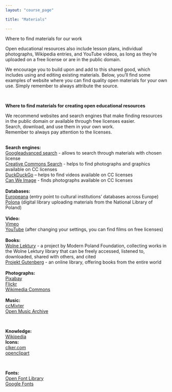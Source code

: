 ```yaml
---
layout: "course_page"

title: "Materials"

---
```


<div class="text-center screen-title">
Where to find materials for our work
</div>

<div class="screen-content">
  <p>
  Open educational resources also include lesson plans, individual photographs, Wikipedia entries, and YouTube videos, as long as they’re uploaded on a free license or are in the public domain.
  </p>
  
  <p>
We encourage you to build upon and add to this shared good, which includes using and editing existing materials. Below, you’ll find some examples of website where you can find quality open materials for your own use. Simply remember to always attribute the source.

  </p>
  
&nbsp;
<p>
  <strong>Where to find materials for creating open educational resources</strong>
</p>
<p>
  We recommend websites and search engines that make finding resources in the public domain or available through free licenses easier. <br/>
Search, download, and use them in your own work. <br/>  
 Remember to always pay attention to the licenses. <br/>
</p>
&nbsp;  


<div class="row">
  <div class="col-md-2">
   <img src="{{ site.baseurl }}/img/zasoby_ikona1.png" alt=""/>          
  </div>   
  <div class="col-md-10">
    <strong>Search engines:</strong><br/>
    <a class="content-link" target="_blank" href="https://www.google.com/advanced_search">Googleadvanced search</a> - allows to search through materials with chosen license <br/>
	 <a class="content-link" target="_blank" href="https://ccsearch.creativecommons.org/">Creative Commons Search</a> - helps to find photographs and graphics available on CC licenses <br/>
	 <a class="content-link" target="_blank" href="https://duckduckgo.com">DuckDuckGo</a> – helps to find videos available on CC licenses <br/>
	  <a class="content-link" target="_blank" href="https://canweimage.com/">Can We Image</a> - finds photographs available on CC licenses
  </div>             
</div>
   &nbsp;  
<div class="row">
  <div class="col-md-2">
   <img src="{{ site.baseurl }}/img/zasoby_ikona2.png" alt=""/>          
  </div>   
  <div class="col-md-10">
    <strong>Databases:</strong><br/>
    <a class="content-link" target="_blank" href="https://www.europeana.eu">Europeana</a> (entry point to cultural institutions’ databases across Europe)<br/>
	 <a class="content-link" target="_blank" href="https://polona.pl/en/">Polona</a> (digital library uploading materials from the National Library of Poland)
  </div>             
</div>    
   &nbsp;  
<div class="row">
  <div class="col-md-2">
   <img src="{{ site.baseurl }}/img/zasoby_ikona3.png" alt=""/>          
  </div>   
  <div class="col-md-10">
    <strong>Video:</strong><br/>
	 <a class="content-link" target="_blank" href="https://vimeo.com/">Vimeo</a><br/>
	 <a class="content-link" target="_blank" href="https://polona.pl/">YouTube</a> (after changing your settings, you can find films on free licenses)
  </div>             
</div>    
 &nbsp;
<div class="row">
  <div class="col-md-2">
   <img src="{{ site.baseurl }}/img/zasoby_ikona4.png" alt=""/>          
  </div>   
  <div class="col-md-10">
    <strong>Books:</strong><br/>
    <a class="content-link" target="_blank" href="https://wolnelektury.pl/">Wolne Lektury</a> -  a project by Modern Poland Foundation, collecting works in the Wolne Lektury library that can be freely accessed, listened to, downloaded, shared with others, and cited<br/>
	 <a class="content-link" target="_blank" href="http://www.gutenberg.org/">Projekt Gutenberg</a> - an online library, offering books from the entire world
  </div>             
</div>    
 &nbsp;
<div class="row">
  <div class="col-md-2">
   <img src="{{ site.baseurl }}/img/zasoby_ikona5.png" alt=""/>          
  </div>   
  <div class="col-md-10">
    <strong>Photographs:</strong><br/>
    <a class="content-link" target="_blank" href="https://pixabay.com/">Pixabay</a><br/>
	<a class="content-link" target="_blank" href="https://www.flickr.com/">Flickr</a><br/>
	 <a class="content-link" target="_blank" href="https://commons.wikimedia.org/wiki/Main_Page">Wikimedia Commons</a>
  </div>             
</div>    
 &nbsp;
<div class="row">
  <div class="col-md-2">
   <img src="{{ site.baseurl }}/img/zasoby_ikona6.png" alt=""/>          
  </div>   
  <div class="col-md-10">
    <strong>Music: </strong><br/>
    <a class="content-link" target="_blank" href="http://dig.ccmixter.org/">ccMixter</a><br/>
	 <a class="content-link" target="_blank" href="http://openmusicarchive.org/">Open Music Archive</a>
  </div>             
</div>    

 &nbsp;
<div class="row">
  <div class="col-md-2">
   <img src="{{ site.baseurl }}/img/zasoby_ikona7.png" alt=""/>          
  </div>   
  <div class="col-md-10">
    <strong>Knowledge:</strong><br/>
     <a class="content-link" target="_blank" href="https://www.wikipedia.org/">Wikipedia</a><br/>
	 
</div>    

<div class="row">
  <div class="col-md-2">
   <img src="{{ site.baseurl }}/img/zasoby_ikona8.png" alt=""/>          
  </div>   
  <div class="col-md-10">
    <strong>Icons: </strong><br/>
     <a class="content-link" target="_blank" href="http://www.clker.com/">clker.com</a><br/>
	 <a class="content-link" target="_blank" href="https://openclipart.org/">openclipart</a>
	</div>             
</div>  

 &nbsp;
<div class="row">
  <div class="col-md-2">
   <img src="{{ site.baseurl }}/img/zasoby_ikona9.png" alt=""/>          
  </div>   
  <div class="col-md-10">
    <strong>Fonts: </strong><br/>
     <a class="content-link" target="_blank" href="https://fontlibrary.org/">Open Font Library</a><br/>
	 <a class="content-link" target="_blank" href="https://fonts.google.com/">Google Fonts</a>
  </div>             
</div>    

</div> 
